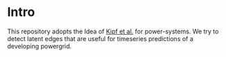 # Intro
This repository adopts the Idea of [Kipf et al.](https://arxiv.org/abs/1802.04687) for power-systems.
We try to detect latent edges that are useful for timeseries predictions of a developing powergrid.
